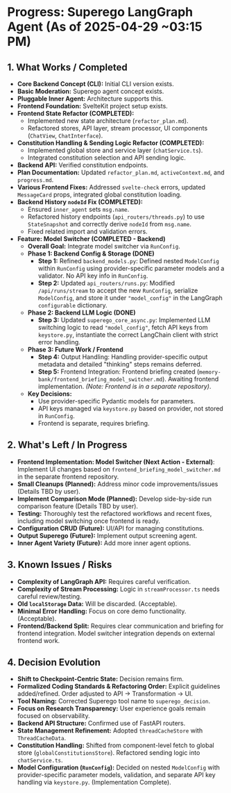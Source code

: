 # Progress: Superego LangGraph Agent (As of 2025-04-29 ~03:15 PM)

## 1. What Works / Completed

*   **Core Backend Concept (CLI):** Initial CLI version exists.
*   **Basic Moderation:** Superego agent concept exists.
*   **Pluggable Inner Agent:** Architecture supports this.
*   **Frontend Foundation:** SvelteKit project setup exists.
*   **Frontend State Refactor (COMPLETED):**
    *   Implemented new state architecture (`refactor_plan.md`).
    *   Refactored stores, API layer, stream processor, UI components (`ChatView`, `ChatInterface`).
*   **Constitution Handling & Sending Logic Refactor (COMPLETED):**
    *   Implemented global store and service layer (`chatService.ts`).
    *   Integrated constitution selection and API sending logic.
*   **Backend API:** Verified constitution endpoints.
*   **Plan Documentation:** Updated `refactor_plan.md`, `activeContext.md`, and `progress.md`.
*   **Various Frontend Fixes:** Addressed `svelte-check` errors, updated `MessageCard` props, integrated global constitution loading.
*   **Backend History `nodeId` Fix (COMPLETED):**
    *   Ensured `inner_agent` sets `msg.name`.
    *   Refactored history endpoints (`api_routers/threads.py`) to use `StateSnapshot` and correctly derive `nodeId` from `msg.name`.
    *   Fixed related import and validation errors.
*   **Feature: Model Switcher (COMPLETED - Backend)**
    *   **Overall Goal:** Integrate model switcher via `RunConfig`.
    *   **Phase 1: Backend Config & Storage (DONE)**
        *   **Step 1:** Refined `backend_models.py`: Defined nested `ModelConfig` within `RunConfig` using provider-specific parameter models and a validator. No API key info in `RunConfig`.
        *   **Step 2:** Updated `api_routers/runs.py`: Modified `/api/runs/stream` to accept the new `RunConfig`, serialize `ModelConfig`, and store it under `"model_config"` in the LangGraph `configurable` dictionary.
    *   **Phase 2: Backend LLM Logic (DONE)**
        *   **Step 3:** Updated `superego_core_async.py`: Implemented LLM switching logic to read `"model_config"`, fetch API keys from `keystore.py`, instantiate the correct LangChain client with strict error handling.
    *   **Phase 3: Future Work / Frontend**
        *   **Step 4:** Output Handling: Handling provider-specific output metadata and detailed "thinking" steps remains deferred.
        *   **Step 5:** Frontend Integration: Frontend briefing created (`memory-bank/frontend_briefing_model_switcher.md`). Awaiting frontend implementation. *(Note: Frontend is in a separate repository)*.
    *   **Key Decisions:**
        *   Use provider-specific Pydantic models for parameters.
        *   API keys managed via `keystore.py` based on provider, not stored in `RunConfig`.
        *   Frontend is separate, requires briefing.

## 2. What's Left / In Progress

*   **Frontend Implementation: Model Switcher (Next Action - External)**: Implement UI changes based on `frontend_briefing_model_switcher.md` in the separate frontend repository.
*   **Small Cleanups (Planned):** Address minor code improvements/issues (Details TBD by user).
*   **Implement Comparison Mode (Planned):** Develop side-by-side run comparison feature (Details TBD by user).
*   **Testing:** Thoroughly test the refactored workflows and recent fixes, including model switching once frontend is ready.
*   **Configuration CRUD (Future):** UI/API for managing constitutions.
*   **Output Superego (Future):** Implement output screening agent.
*   **Inner Agent Variety (Future):** Add more inner agent options.

## 3. Known Issues / Risks

*   **Complexity of LangGraph API:** Requires careful verification.
*   **Complexity of Stream Processing:** Logic in `streamProcessor.ts` needs careful review/testing.
*   **Old `localStorage` Data:** Will be discarded. (Acceptable).
*   **Minimal Error Handling:** Focus on core demo functionality. (Acceptable).
*   **Frontend/Backend Split:** Requires clear communication and briefing for frontend integration. Model switcher integration depends on external frontend work.

## 4. Decision Evolution

*   **Shift to Checkpoint-Centric State:** Decision remains firm.
*   **Formalized Coding Standards & Refactoring Order:** Explicit guidelines added/refined. Order adjusted to API -> Transformation -> UI.
*   **Tool Naming:** Corrected Superego tool name to `superego_decision`.
*   **Focus on Research Transparency:** User experience goals remain focused on observability.
*   **Backend API Structure:** Confirmed use of FastAPI routers.
*   **State Management Refinement:** Adopted `threadCacheStore` with `ThreadCacheData`.
*   **Constitution Handling:** Shifted from component-level fetch to global store (`globalConstitutionsStore`). Refactored sending logic into `chatService.ts`.
*   **Model Configuration (`RunConfig`):** Decided on nested `ModelConfig` with provider-specific parameter models, validation, and separate API key handling via `keystore.py`. (Implementation Complete).
